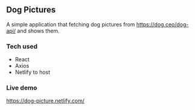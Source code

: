 ## Dog Pictures

A simple application that fetching dog pictures from https://dog.ceo/dog-api/ and shows them.

### Tech used

- React
- Axios
- Netlify to host

### Live demo

https://dog-picture.netlify.com/
